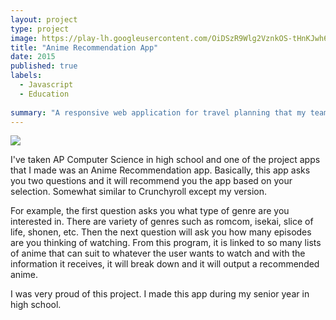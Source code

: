 ```yaml
---
layout: project
type: project
image: https://play-lh.googleusercontent.com/OiDSzR9Wlg2VznkOS-tHnKJwh6TKAlqupjmBNRQMG1rppMcnzWFMaoKjdW6TYRsBgGc=w526-h296-rw
title: "Anime Recommendation App"
date: 2015
published: true
labels:
  - Javascript
  - Education
  
summary: "A responsive web application for travel planning that my team developed in ICS 415."
---
```


<img class="img-fluid" src="../https://play-lh.googleusercontent.com/OiDSzR9Wlg2VznkOS-tHnKJwh6TKAlqupjmBNRQMG1rppMcnzWFMaoKjdW6TYRsBgGc=w526-h296-rw">

I've taken AP Computer Science in high school and one of the project apps that I made was an Anime Recommendation app. Basically, this app asks you two questions and it will recommend you the app based on your selection. Somewhat similar to Crunchyroll except my version.

For example, the first question asks you what type of genre are you interested in. There are variety of genres such as romcom, isekai, slice of life, shonen, etc. Then the next question will ask you how many episodes
are you thinking of watching. From this program, it is linked to so many lists of anime that can suit to whatever the user wants to watch and with the information it receives, it will break down and it will output a recommended anime.

I was very proud of this project. I made this app during my senior year in high school.
